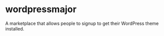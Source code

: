 # wordpressmajor
A marketplace that allows people to signup to get their WordPress theme installed.
